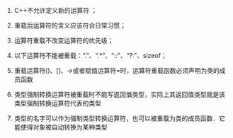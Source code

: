 1. C++不允许定义新的运算符 ；

2. 重载后运算符的含义应该符合日常习惯；

3. 运算符重载不改变运算符的优先级；

4. 以下运算符不能被重载：“.”、“.*”、“::”、“?:”、sizeof；

5. 重载运算符()、[]、->或者赋值运算符=时，运算符重载函数必须声明为类的成员函数

6. 类型强制转换运算符被重载时不能写返回值类型，实际上其返回值类型就是该类型强制转换运算符代表的类型

7. 类型的名字可以作为强制类型转换运算符，也可以被重载为类的成员函数．它能使得对象被自动转换为某种类型
